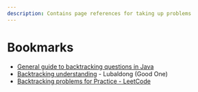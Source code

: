 ```yaml
---
description: Contains page references for taking up problems
---
```


# Bookmarks

* [General guide to backtracking questions in Java](https://leetcode.com/problems/combination-sum/discuss/16502/A-general-approach-to-backtracking-questions-in-Java-\(Subsets-Permutations-Combination-Sum-Palindrome-Partitioning\))
* [Backtracking understanding](https://github.com/labuladong/fucking-algorithm/blob/english/think\_like\_computer/DetailsaboutBacktracking.md) - Lubaldong (Good One)
* [Backtracking problems for Practice - LeetCode](https://leetcode.com/discuss/study-guide/1405817/Backtracking-algorithm-%2B-problems-to-practice)
